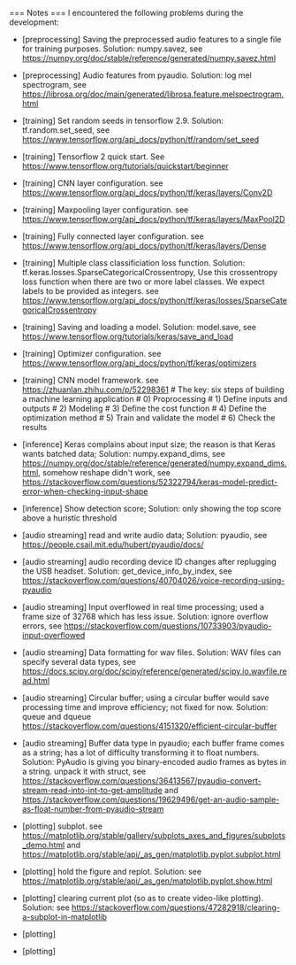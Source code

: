 
=== Notes ===
I encountered the following problems during the development:

* [preprocessing] Saving the preprocessed audio features to a single file for training purposes. Solution: numpy.savez, see https://numpy.org/doc/stable/reference/generated/numpy.savez.html 

* [preprocessing] Audio features from pyaudio. Solution: log mel spectrogram, see https://librosa.org/doc/main/generated/librosa.feature.melspectrogram.html

* [training] Set random seeds in tensorflow 2.9. Solution: tf.random.set_seed, see https://www.tensorflow.org/api_docs/python/tf/random/set_seed

* [training] Tensorflow 2 quick start. See https://www.tensorflow.org/tutorials/quickstart/beginner

* [training] CNN layer configuration. see https://www.tensorflow.org/api_docs/python/tf/keras/layers/Conv2D

* [training] Maxpooling layer configuration. see https://www.tensorflow.org/api_docs/python/tf/keras/layers/MaxPool2D

* [training] Fully connected layer configuration. see https://www.tensorflow.org/api_docs/python/tf/keras/layers/Dense

* [training] Multiple class classificiation loss function. Solution: tf.keras.losses.SparseCategoricalCrossentropy, Use this crossentropy loss function when there are two or more label classes. We expect labels to be provided as integers. see https://www.tensorflow.org/api_docs/python/tf/keras/losses/SparseCategoricalCrossentropy

* [training] Saving and loading a model. Solution: model.save, see https://www.tensorflow.org/tutorials/keras/save_and_load

* [training] Optimizer configuration. see https://www.tensorflow.org/api_docs/python/tf/keras/optimizers

* [training] CNN model framework. see https://zhuanlan.zhihu.com/p/52298361
        # The key: six steps of building a machine learning application
        # 0) Proprocessing
        # 1) Define inputs and outputs
        # 2) Modeling
        # 3) Define the cost function
        # 4) Define the optimization method
        # 5) Train and validate the model
        # 6) Check the results

* [inference] Keras complains about input size; the reason is that Keras wants batched data; Solution: numpy.expand_dims, see https://numpy.org/doc/stable/reference/generated/numpy.expand_dims.html, somehow reshape didn't work, see https://stackoverflow.com/questions/52322794/keras-model-predict-error-when-checking-input-shape

* [inference] Show detection score; Solution: only showing the top score above a huristic threshold

* [audio streaming] read and write audio data; Solution: pyaudio, see https://people.csail.mit.edu/hubert/pyaudio/docs/ 

* [audio streaming] audio recording device ID changes after replugging the USB headset. Solution: get_device_info_by_index, see https://stackoverflow.com/questions/40704026/voice-recording-using-pyaudio

* [audio streaming] Input overflowed in real time processing; used a frame size of 32768 which has less issue. Solution: ignore overflow errors, see https://stackoverflow.com/questions/10733903/pyaudio-input-overflowed

* [audio streaming] Data formatting for wav files. Solution: WAV files can specify several data types, see https://docs.scipy.org/doc/scipy/reference/generated/scipy.io.wavfile.read.html

* [audio streaming] Circular buffer; using a circular buffer would save processing time and improve efficiency; not fixed for now. Solution: queue and dqueue https://stackoverflow.com/questions/4151320/efficient-circular-buffer

* [audio streaming] Buffer data type in pyaudio; each buffer frame comes as a string; has a lot of difficulty transforming it to float numbers. Solution: PyAudio is giving you binary-encoded audio frames as bytes in a string.  unpack it with struct, see https://stackoverflow.com/questions/36413567/pyaudio-convert-stream-read-into-int-to-get-amplitude and https://stackoverflow.com/questions/19629496/get-an-audio-sample-as-float-number-from-pyaudio-stream

* [plotting] subplot. see https://matplotlib.org/stable/gallery/subplots_axes_and_figures/subplots_demo.html and https://matplotlib.org/stable/api/_as_gen/matplotlib.pyplot.subplot.html

* [plotting] hold the figure and replot. Solution: see https://matplotlib.org/stable/api/_as_gen/matplotlib.pyplot.show.html

* [plotting] clearing current plot (so as to create video-like plotting). Solution: see https://stackoverflow.com/questions/47282918/clearing-a-subplot-in-matplotlib

* [plotting] 

* [plotting] 
